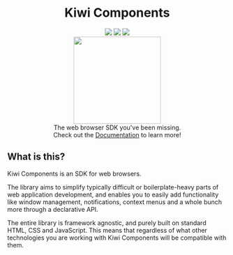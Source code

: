 <div align="center">
  <h1>Kiwi Components</h1>
  <img src="https://img.shields.io/github/license/fukurosan/kiwicomponents" style="display:inline-block;">
  <img src="https://img.shields.io/npm/v/kiwicomponents?color=1" style="display:inline-block;">
  <img src="https://img.shields.io/badge/code_style-prettier-ff69b4.svg?style=flat-square" style="display:inline-block;">
  <br />
    <img src="https://fukurosan.github.io/kiwicomponents/logo.png" style="width:200px;">
  <br />
  The web browser SDK you've been missing.
  <br />
  Check out the <a target="_blank" href="https://fukurosan.github.io/kiwicomponents/">Documentation</a> to learn more!
</div>

## What is this?

Kiwi Components is an SDK for web browsers.

The library aims to simplify typically difficult or boilerplate-heavy parts of web application development, and enables you to easily add functionality like window management, notifications, context menus and a whole bunch more through a declarative API.

The entire library is framework agnostic, and purely built on standard HTML, CSS and JavaScript. This means that regardless of what other technologies you are working with Kiwi Components will be compatible with them.
